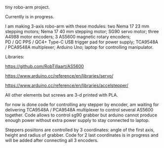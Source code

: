 tiny robo-arm project.

Currently is in progress. 

I am making 3-axis robo-arm with these modules:
two Nema 17 23 mm stepping motors;
Nema 17 40 mm stepping motor;
SG90 servo motor;
three A4988 motor encoders;
3 AS5600 magnetic rotary encoders;  
PD / QC PPS / QC4+ Type-C USB trigger pad for power supply;
TCA9548A / PCA9548A multiplexer;
Arduino Uno;
laptop for controlling manipulator.



Libraries:

https://github.com/RobTillaart/AS5600

https://www.arduino.cc/reference/en/libraries/servo/

https://www.arduino.cc/reference/en/libraries/accelstepper/



All other elements but screws are 3-d printed with PLA.

for now is done code for controlling any stepper by encoder, am waiting for delivering TCA9548A / PCA9548A multiplexer to control several AS5600 together. Code allows to control sg90 grabber but arduino cannot produce enough power without extra power supply to stay connected to laptop.

Steppers posiitons are controlled by 3 coordinates: angle of the first axis, height and radius of grabber. Code for 2 last coordinates is in progress and will be added after connecting all 3 encoders.
